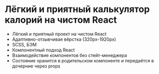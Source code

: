 # Лёгкий и приятный калькулятор калорий на чистом React

* Лёгкий и приятный проект на чистом React
* Адаптивно-отзывчивая вёрстка (320px-1920px)
* SCSS, БЭМ
* Компонентный подход React
* Взаимодействие компонентов без стейт-менеджера
* Состояние хранится в родительском компоненте и передаётся в дочерние через props